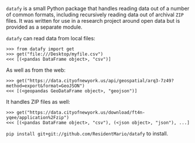 `datafy` is a small Python package that handles reading data out of a number of common formats, including recursively reading data out of archival `ZIP` files. It was written for use in a research project around open data but is provided as a separate module.

`datafy` can read data from local files:

```
>>> from datafy import get
>>> get("file:///Desktop/myfile.csv")
<<< [(<pandas DataFrame object>, "csv")]
```

As well as from the web:

```
>>> get("https://data.cityofnewyork.us/api/geospatial/arq3-7z49?method=export&format=GeoJSON")
<<< [(<geopandas GeoDataFrame object>, "geojson")]
```

It handles ZIP files as well:

```
>>> get("https://data.cityofnewyork.us/download/ft4n-yqee/application%2Fzip")
<<< [(<pandas DataFrame object>, "csv"), (<json object>, "json"), ...]
```

`pip install git+git://github.com/ResidentMario/datafy` to install.